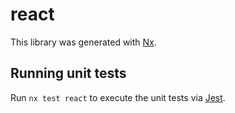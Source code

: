 # react

This library was generated with [Nx](https://nx.dev).

## Running unit tests

Run `nx test react` to execute the unit tests via [Jest](https://jestjs.io).
